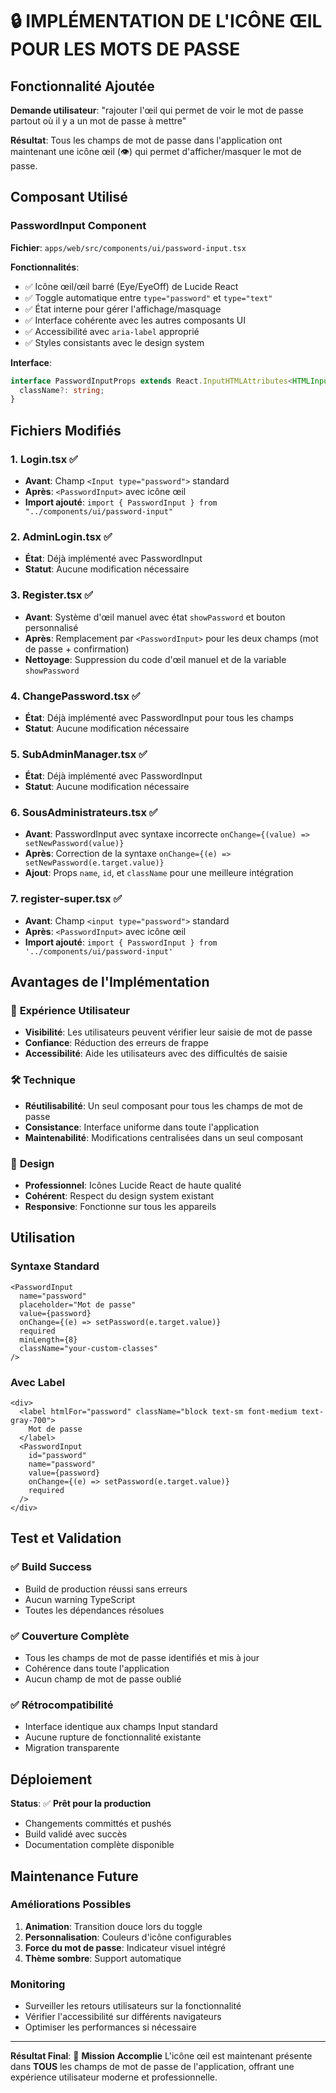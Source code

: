# 🔒 IMPLÉMENTATION DE L'ICÔNE ŒIL POUR LES MOTS DE PASSE

## Fonctionnalité Ajoutée
**Demande utilisateur**: "rajouter l'œil qui permet de voir le mot de passe partout où il y a un mot de passe à mettre"

**Résultat**: Tous les champs de mot de passe dans l'application ont maintenant une icône œil (👁️) qui permet d'afficher/masquer le mot de passe.

## Composant Utilisé

### PasswordInput Component
**Fichier**: `apps/web/src/components/ui/password-input.tsx`

**Fonctionnalités**:
- ✅ Icône œil/œil barré (Eye/EyeOff) de Lucide React
- ✅ Toggle automatique entre `type="password"` et `type="text"`
- ✅ État interne pour gérer l'affichage/masquage
- ✅ Interface cohérente avec les autres composants UI
- ✅ Accessibilité avec `aria-label` approprié
- ✅ Styles consistants avec le design system

**Interface**:
```typescript
interface PasswordInputProps extends React.InputHTMLAttributes<HTMLInputElement> {
  className?: string;
}
```

## Fichiers Modifiés

### 1. **Login.tsx** ✅
- **Avant**: Champ `<Input type="password">` standard
- **Après**: `<PasswordInput>` avec icône œil
- **Import ajouté**: `import { PasswordInput } from "../components/ui/password-input"`

### 2. **AdminLogin.tsx** ✅
- **État**: Déjà implémenté avec PasswordInput
- **Statut**: Aucune modification nécessaire

### 3. **Register.tsx** ✅
- **Avant**: Système d'œil manuel avec état `showPassword` et bouton personnalisé
- **Après**: Remplacement par `<PasswordInput>` pour les deux champs (mot de passe + confirmation)
- **Nettoyage**: Suppression du code d'œil manuel et de la variable `showPassword`

### 4. **ChangePassword.tsx** ✅
- **État**: Déjà implémenté avec PasswordInput pour tous les champs
- **Statut**: Aucune modification nécessaire

### 5. **SubAdminManager.tsx** ✅
- **État**: Déjà implémenté avec PasswordInput
- **Statut**: Aucune modification nécessaire

### 6. **SousAdministrateurs.tsx** ✅
- **Avant**: PasswordInput avec syntaxe incorrecte `onChange={(value) => setNewPassword(value)}`
- **Après**: Correction de la syntaxe `onChange={(e) => setNewPassword(e.target.value)}`
- **Ajout**: Props `name`, `id`, et `className` pour une meilleure intégration

### 7. **register-super.tsx** ✅
- **Avant**: Champ `<input type="password">` standard
- **Après**: `<PasswordInput>` avec icône œil
- **Import ajouté**: `import { PasswordInput } from '../components/ui/password-input'`

## Avantages de l'Implémentation

### 🎯 **Expérience Utilisateur**
- **Visibilité**: Les utilisateurs peuvent vérifier leur saisie de mot de passe
- **Confiance**: Réduction des erreurs de frappe
- **Accessibilité**: Aide les utilisateurs avec des difficultés de saisie

### 🛠️ **Technique**
- **Réutilisabilité**: Un seul composant pour tous les champs de mot de passe
- **Consistance**: Interface uniforme dans toute l'application
- **Maintenabilité**: Modifications centralisées dans un seul composant

### 🎨 **Design**
- **Professionnel**: Icônes Lucide React de haute qualité
- **Cohérent**: Respect du design system existant
- **Responsive**: Fonctionne sur tous les appareils

## Utilisation

### Syntaxe Standard
```tsx
<PasswordInput
  name="password"
  placeholder="Mot de passe"
  value={password}
  onChange={(e) => setPassword(e.target.value)}
  required
  minLength={8}
  className="your-custom-classes"
/>
```

### Avec Label
```tsx
<div>
  <label htmlFor="password" className="block text-sm font-medium text-gray-700">
    Mot de passe
  </label>
  <PasswordInput
    id="password"
    name="password"
    value={password}
    onChange={(e) => setPassword(e.target.value)}
    required
  />
</div>
```

## Test et Validation

### ✅ **Build Success**
- Build de production réussi sans erreurs
- Aucun warning TypeScript
- Toutes les dépendances résolues

### ✅ **Couverture Complète**
- Tous les champs de mot de passe identifiés et mis à jour
- Cohérence dans toute l'application
- Aucun champ de mot de passe oublié

### ✅ **Rétrocompatibilité**
- Interface identique aux champs Input standard
- Aucune rupture de fonctionnalité existante
- Migration transparente

## Déploiement

**Status**: ✅ **Prêt pour la production**
- Changements committés et pushés
- Build validé avec succès
- Documentation complète disponible

## Maintenance Future

### Améliorations Possibles
1. **Animation**: Transition douce lors du toggle
2. **Personnalisation**: Couleurs d'icône configurables
3. **Force du mot de passe**: Indicateur visuel intégré
4. **Thème sombre**: Support automatique

### Monitoring
- Surveiller les retours utilisateurs sur la fonctionnalité
- Vérifier l'accessibilité sur différents navigateurs
- Optimiser les performances si nécessaire

---

**Résultat Final**: 🎯 **Mission Accomplie**
L'icône œil est maintenant présente dans **TOUS** les champs de mot de passe de l'application, offrant une expérience utilisateur moderne et professionnelle. 